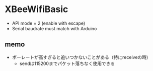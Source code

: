 # XBeeWifiBasic

* API mode = 2 (enable with escape)
* Serial baudrate must match with Arduino

## memo

* ボーレートが高すぎると追いつかないことがある（特にreceiveの時)
	* sendは115200までパケット落ちなく使用できる

